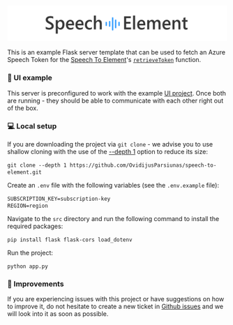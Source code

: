 <img src="../../../assets/banner-white.png" alt="Logo">

This is an example Flask server template that can be used to fetch an Azure Speech Token for the [Speech To Element](https://www.npmjs.com/package/speech-to-element)'s [`retrieveToken`](https://github.com/OvidijusParsiunas/speech-to-element#azureoptions) function.

### :calling: UI example

This server is preconfigured to work with the example [UI project](https://github.com/OvidijusParsiunas/speech-to-element/tree/main/examples/ui). Once both are running - they should be able to communicate with each other right out of the box.

### :computer: Local setup

If you are downloading the project via `git clone` - we advise you to use shallow cloning with the use of the [--depth 1](https://www.perforce.com/blog/vcs/git-beyond-basics-using-shallow-clones) option to reduce its size:

```
git clone --depth 1 https://github.com/OvidijusParsiunas/speech-to-element.git
```

Create an `.env` file with the following variables (see the `.env.example` file):

```
SUBSCRIPTION_KEY=subscription-key
REGION=region
```

Navigate to the `src` directory and run the following command to install the required packages:

```
pip install flask flask-cors load_dotenv
```

Run the project:

```
python app.py
```

### :wrench: Improvements

If you are experiencing issues with this project or have suggestions on how to improve it, do not hesitate to create a new ticket in [Github issues](https://github.com/OvidijusParsiunas/speech-to-element/issues) and we will look into it as soon as possible.
